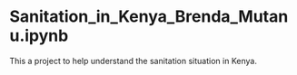 # Sanitation_in_Kenya_Brenda_Mutanu.ipynb
This a project to help understand the sanitation situation in Kenya.
